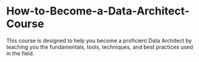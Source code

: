 # How-to-Become-a-Data-Architect-Course
This course is designed to help you become a proficient Data Architect by teaching you the fundamentals, tools, techniques, and best practices used in the field.
